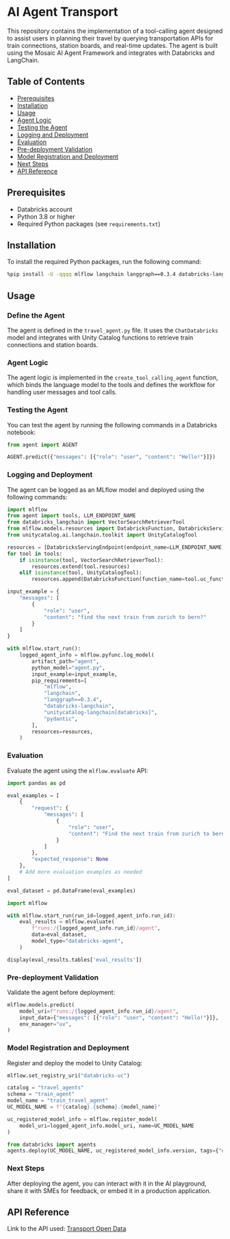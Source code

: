 # AI Agent Transport

This repository contains the implementation of a tool-calling agent designed to assist users in planning their travel by querying transportation APIs for train connections, station boards, and real-time updates. The agent is built using the Mosaic AI Agent Framework and integrates with Databricks and LangChain.

## Table of Contents

- [Prerequisites](#prerequisites)
- [Installation](#installation)
- [Usage](#usage)
- [Agent Logic](#agent-logic)
- [Testing the Agent](#testing-the-agent)
- [Logging and Deployment](#logging-and-deployment)
- [Evaluation](#evaluation)
- [Pre-deployment Validation](#pre-deployment-validation)
- [Model Registration and Deployment](#model-registration-and-deployment)
- [Next Steps](#next-steps)
- [API Reference](#api-reference)

## Prerequisites

- Databricks account
- Python 3.8 or higher
- Required Python packages (see `requirements.txt`)

## Installation

To install the required Python packages, run the following command:

```bash
%pip install -U -qqqq mlflow langchain langgraph==0.3.4 databricks-langchain pydantic databricks-agents unitycatalog-langchain[databricks] uv
```

## Usage

### Define the Agent

The agent is defined in the `travel_agent.py` file. It uses the `ChatDatabricks` model and integrates with Unity Catalog functions to retrieve train connections and station boards.

### Agent Logic

The agent logic is implemented in the `create_tool_calling_agent` function, which binds the language model to the tools and defines the workflow for handling user messages and tool calls.

### Testing the Agent

You can test the agent by running the following commands in a Databricks notebook:

```python
from agent import AGENT

AGENT.predict({"messages": [{"role": "user", "content": "Hello!"}]})
```

### Logging and Deployment

The agent can be logged as an MLflow model and deployed using the following commands:

```python
import mlflow
from agent import tools, LLM_ENDPOINT_NAME
from databricks_langchain import VectorSearchRetrieverTool
from mlflow.models.resources import DatabricksFunction, DatabricksServingEndpoint
from unitycatalog.ai.langchain.toolkit import UnityCatalogTool

resources = [DatabricksServingEndpoint(endpoint_name=LLM_ENDPOINT_NAME)]
for tool in tools:
    if isinstance(tool, VectorSearchRetrieverTool):
        resources.extend(tool.resources)
    elif isinstance(tool, UnityCatalogTool):
        resources.append(DatabricksFunction(function_name=tool.uc_function_name))

input_example = {
    "messages": [
        {
            "role": "user",
            "content": "find the next train from zurich to bern?"
        }
    ]
}

with mlflow.start_run():
    logged_agent_info = mlflow.pyfunc.log_model(
        artifact_path="agent",
        python_model="agent.py",
        input_example=input_example,
        pip_requirements=[
            "mlflow",
            "langchain",
            "langgraph==0.3.4",
            "databricks-langchain",
            "unitycatalog-langchain[databricks]",
            "pydantic",
        ],
        resources=resources,
    )
```

### Evaluation

Evaluate the agent using the `mlflow.evaluate` API:

```python
import pandas as pd

eval_examples = [
    {
        "request": {
            "messages": [
                {
                    "role": "user",
                    "content": "Find the next train from zurich to bern?"
                }
            ]
        },
        "expected_response": None
    },
    # Add more evaluation examples as needed
]

eval_dataset = pd.DataFrame(eval_examples)

import mlflow

with mlflow.start_run(run_id=logged_agent_info.run_id):
    eval_results = mlflow.evaluate(
        f"runs:/{logged_agent_info.run_id}/agent",
        data=eval_dataset,
        model_type="databricks-agent",
    )

display(eval_results.tables['eval_results'])
```

### Pre-deployment Validation

Validate the agent before deployment:

```python
mlflow.models.predict(
    model_uri=f"runs:/{logged_agent_info.run_id}/agent",
    input_data={"messages": [{"role": "user", "content": "Hello!"}]},
    env_manager="uv",
)
```

### Model Registration and Deployment

Register and deploy the model to Unity Catalog:

```python
mlflow.set_registry_uri("databricks-uc")

catalog = "travel_agents"
schema = "train_agent"
model_name = "train_travel_agent"
UC_MODEL_NAME = f"{catalog}.{schema}.{model_name}"

uc_registered_model_info = mlflow.register_model(
    model_uri=logged_agent_info.model_uri, name=UC_MODEL_NAME
)

from databricks import agents
agents.deploy(UC_MODEL_NAME, uc_registered_model_info.version, tags={"endpointSource": "playground"})
```

### Next Steps

After deploying the agent, you can interact with it in the AI playground, share it with SMEs for feedback, or embed it in a production application.

## API Reference

Link to the API used: [Transport Open Data](https://transport.opendata.ch/)
